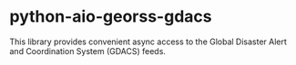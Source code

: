 # python-aio-georss-gdacs
This library provides convenient async access to the Global Disaster Alert and Coordination System (GDACS) feeds.
